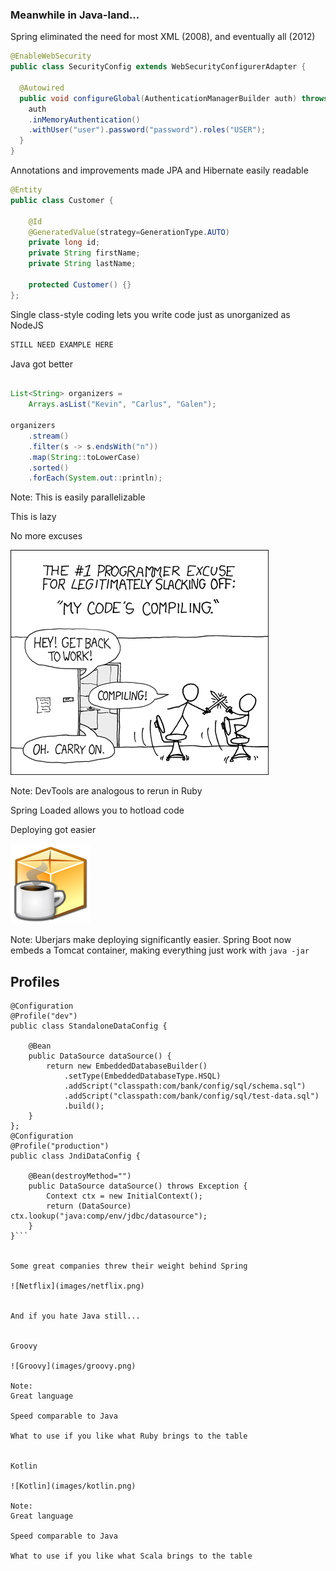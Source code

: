 ### Meanwhile in Java-land...


Spring eliminated the need for most XML (2008), and eventually all (2012)

```java
@EnableWebSecurity
public class SecurityConfig extends WebSecurityConfigurerAdapter {

  @Autowired
  public void configureGlobal(AuthenticationManagerBuilder auth) throws Exception {
    auth
    .inMemoryAuthentication()
    .withUser("user").password("password").roles("USER");
  }
}
```


Annotations and improvements made JPA and Hibernate easily readable
```java
@Entity
public class Customer {

    @Id
    @GeneratedValue(strategy=GenerationType.AUTO)
    private long id;
    private String firstName;
    private String lastName;

    protected Customer() {}
};
```


Single class-style coding lets you write code just as unorganized as NodeJS

```java
STILL NEED EXAMPLE HERE

```


Java got better

```java

List<String> organizers =
    Arrays.asList("Kevin", "Carlus", "Galen");

organizers
    .stream()
    .filter(s -> s.endsWith("n"))
    .map(String::toLowerCase)
    .sorted()
    .forEach(System.out::println);
```

Note:
This is easily parallelizable

This is lazy


No more excuses

![XKCD](images/xkcd-compiling.png)

Note:
DevTools are analogous to rerun in Ruby

Spring Loaded allows you to hotload code


Deploying got easier

![uberjar](images/java-jar.png)

Note:
Uberjars make deploying significantly easier. Spring Boot now embeds a Tomcat container, making everything just work with `java -jar`


## Profiles

```
@Configuration
@Profile("dev")
public class StandaloneDataConfig {

    @Bean
    public DataSource dataSource() {
        return new EmbeddedDatabaseBuilder()
            .setType(EmbeddedDatabaseType.HSQL)
            .addScript("classpath:com/bank/config/sql/schema.sql")
            .addScript("classpath:com/bank/config/sql/test-data.sql")
            .build();
    }
};
@Configuration
@Profile("production")
public class JndiDataConfig {

    @Bean(destroyMethod="")
    public DataSource dataSource() throws Exception {
        Context ctx = new InitialContext();
        return (DataSource) ctx.lookup("java:comp/env/jdbc/datasource");
    }
}```


Some great companies threw their weight behind Spring

![Netflix](images/netflix.png)


And if you hate Java still...


Groovy

![Groovy](images/groovy.png)

Note:
Great language

Speed comparable to Java

What to use if you like what Ruby brings to the table


Kotlin

![Kotlin](images/kotlin.png)

Note:
Great language

Speed comparable to Java

What to use if you like what Scala brings to the table

